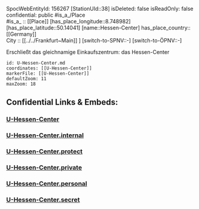 ﻿---
location: [50.14041,8.748982] 
type: Station 
mapzoom: [8,18] 
mapmarker: subway 
tags:
- geo/station/subway
---
SpocWebEntityId: 156267
[StationUId::38] 
isDeleted: false
isReadOnly: false
confidential: public
#is_a_/Place  
#is_a_ :: [[Place]] 
[has_place_longitude::8.748982] 
[has_place_latitude::50.14041] 
[name::Hessen-Center] 
has_place_country:: [[Germany]]  
City :: [[../../Frankfurt~Main]] ] 
[switch-to-SPNV::-] 
[switch-to-ÖPNV::-] 

Erschließt das gleichnamige Einkaufszentrum: das Hessen-Center

```leaflet
id: U-Hessen-Center.md
coordinates: [[U-Hessen-Center]] 
markerFile: [[U-Hessen-Center]] 
defaultZoom: 11 
maxZoom: 18
```


## Confidential Links & Embeds: 

### [U-Hessen-Center](/_public/Earth/Continent/Europe/Europe~Central/Germany/Germany~West/Hessen/counties~Hessen/Frankfurt~Main/Stations-FFM~U/U-Hessen-Center.md) 

### [U-Hessen-Center.internal](/_internal/Earth/Continent/Europe/Europe~Central/Germany/Germany~West/Hessen/counties~Hessen/Frankfurt~Main/Stations-FFM~U/U-Hessen-Center.internal.md) 

### [U-Hessen-Center.protect](/_protect/Earth/Continent/Europe/Europe~Central/Germany/Germany~West/Hessen/counties~Hessen/Frankfurt~Main/Stations-FFM~U/U-Hessen-Center.protect.md) 

### [U-Hessen-Center.private](/_private/Earth/Continent/Europe/Europe~Central/Germany/Germany~West/Hessen/counties~Hessen/Frankfurt~Main/Stations-FFM~U/U-Hessen-Center.private.md) 

### [U-Hessen-Center.personal](/_personal/Earth/Continent/Europe/Europe~Central/Germany/Germany~West/Hessen/counties~Hessen/Frankfurt~Main/Stations-FFM~U/U-Hessen-Center.personal.md) 

### [U-Hessen-Center.secret](/_secret/Earth/Continent/Europe/Europe~Central/Germany/Germany~West/Hessen/counties~Hessen/Frankfurt~Main/Stations-FFM~U/U-Hessen-Center.secret.md) 

